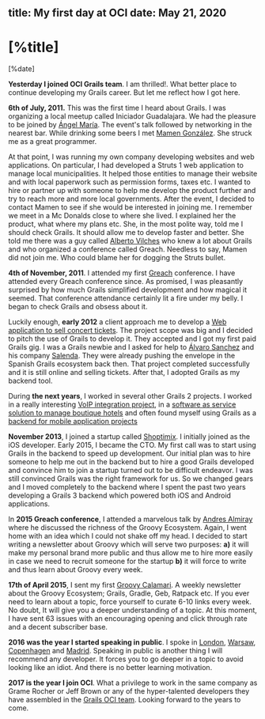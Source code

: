 title: My first day at OCI
date: May 21, 2020
---

# [%title]

[%date]

**Yesterday I joined OCI Grails team**. I am thrilled!. What better place to continue developing my Grails career. But let me reflect how I got here.

**6th of July, 2011.** This was the first time I heard about Grails. I was organizing a local meetup called Iniciador Guadalajara. We had the pleasure to be joined by [Ángel María](http://angelmaria.com/). The event's talk followed by networking in the nearest bar. While drinking some beers I met [Mamen González](https://twitter.com/gmamenl). She struck me as a great programmer.

At that point, I was running my own company developing websites and web applications. On particular, I had developed a Struts 1 web application to manage local municipalities. It helped those entities to manage their website and with local paperwork such as permission forms, taxes etc. I wanted to hire or partner up with someone to help me develop the product further and try to reach more and more local governments. After the event, I decided to contact Mamen to see if she would be interested in joining me. I remember we meet in a Mc Donalds close to where she lived. I explained her the product, what where my plans etc. She, in the most polite way, told me I should check Grails. It should allow me to develop faster and better. She told me there was a guy called [Alberto Vilches](https://twitter.com/albertovilches) who knew a lot about Grails and who organized a conference called Greach. Needless to say, Mamen did not join me. Who could blame her for dogging the Struts bullet.

**4th of November, 2011**. I attended my first [Greach](https://greachconf.com) conference. I have attended every Greach conference since. As promised, I was pleasantly surprised by how much Grails simplified development and how magical it seemed. That conference attendance certainly lit a fire under my belly. I began to check Grails and obsess about it.

Luckily enough, **early 2012** a client approach me to develop a [Web application to sell concert tickets](http://sergiodelamo.es/website/concertados/). The project scope was big and I decided to pitch the use of Grails to develop it. They accepted and I got my first paid Grails gig. I was a Grails newbie and I asked for help to [Álvaro Sanchez](https://twitter.com/alvaro_sanchez) and his company [Salenda](http://www.salenda.es). They were already pushing the envelope in the Spanish Grails ecosystem back then. That project completed successfully and it is still online and selling tickets. After that, I adopted Grails as my backend tool.

During **the next years**, I worked in several other Grails 2 projects. I worked in a really interesting [VoIP integration project](http://sergiodelamo.es/app/app-wirio/), in a [software as service solution to manage boutique hotels](http://sergiodelamo.es/website/kanbanhotel/) and often found myself using Grails as a [backend for mobile application projects](http://sergiodelamo.es/website/movilrural/)

**November 2013**, I joined a startup called [Shoptimix](http://shoptimix.com). I initially joined as the iOS developer. Early 2015, I became the CTO. My first call was to start using Grails in the backend to speed up development. Our initial plan was to hire someone to help me out in the backend but to hire a good Grails developed and convince him to join a startup turned out to be difficult endeavor. I was still convinced Grails was the right framework for us. So we changed gears and I moved completely to the backend where I spent the past two years developing a Grails 3 backend which powered both iOS and Android applications.

In **2015 Greach conference**, I attended a marvelous talk by [Andres Almiray](https://twitter.com/aalmiray) where he discussed the richness of the Groovy Ecosystem. Again, I went home with an idea which I could not shake off my head. I decided to start writing a newsletter about Groovy which will serve two purposes: **a)** it will make my personal brand more public and thus allow me to hire more easily in case we need to recruit someone for the startup **b)** it will force to write and thus learn about Groovy every week.

**17th of April 2015**, I sent my first [Groovy Calamari](http://groovycalamari.com). A weekly newsletter about the Groovy Ecosystem; Grails, Gradle, Geb, Ratpack etc. If you ever need to learn about a topic, force yourself to curate 6-10 links every week. No doubt, It will give you a deeper understanding of a topic. At this moment, I have sent 63 issues with an encouraging opening and click through rate and a decent subscriber base.

**2016 was the year I started speaking in public**. I spoke in [London](http://sergiodelamo.es/talk/how-to-create-conference-android-app-with-groovy-and-wordpress/), [Warsaw](http://sergiodelamo.es/talk/how-to-create-a-conference-android-app-with-groovy-and-android/), [Copenhagen](http://sergiodelamo.es/talk/how-to-create-a-conference-android-app-with-groovy-and-wordpress/) and [Madrid](http://sergiodelamo.es/talk/aranas-webbots-y-scrapers-con-geb/). Speaking in public is another thing I will recommend any developer. It forces you to go deeper in a topic to avoid looking like an idiot. And there is no better learning motivation.

**2017 is the year I join OCI**. What a privilege to work in the same company as Grame Rocher or Jeff Brown or any of the hyper-talented developers they have assembled in the [Grails OCI team](https://www.ociweb.com/products/grails/). Looking forward to the years to come.